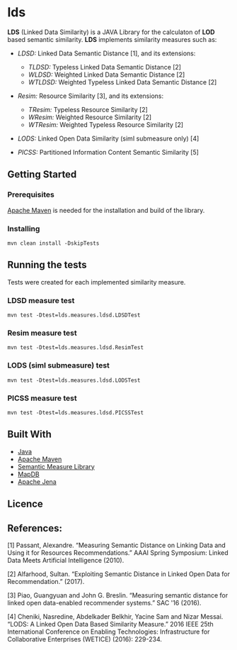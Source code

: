 # lds
**LDS** (Linked Data Similarity) is a JAVA Library for the calculaton of **LOD** based semantic similarity. **LDS** implements similarity measures such as:

* *LDSD:* Linked Data Semantic Distance [1], and its extensions:
   * *TLDSD:* Typeless Linked Data Semantic Distance [2]
   * *WLDSD:* Weighted Linked Data Semantic Distance [2]
   * *WTLDSD:* Weighted Typeless Linked Data Semantic Distance [2]

* *Resim:* Resource Similarity [3], and its extensions:
  * *TResim:* Typeless Resource Similarity [2]
  * *WResim:* Weighted Resource Similarity [2]
  * *WTResim:* Weighted Typeless Resource Similarity [2]

* *LODS:* Linked Open Data Similarity (simI submeasure only) [4]

* *PICSS:* Partitioned Information Content Semantic Similarity [5]

## Getting Started

### Prerequisites
[Apache Maven](https://maven.apache.org/) is needed for the installation and build of the library.

### Installing

``` 
mvn clean install -DskipTests
```
## Running the tests
Tests were created for each implemented similarity measure.

### LDSD measure test

```
mvn test -Dtest=lds.measures.ldsd.LDSDTest
```

### Resim measure test
 
```
mvn test -Dtest=lds.measures.ldsd.ResimTest
```

### LODS (simI submeasure) test

```
mvn test -Dtest=lds.measures.ldsd.LODSTest
```

### PICSS measure test

```
mvn test -Dtest=lds.measures.ldsd.PICSSTest
```

## Built With
* [Java](https://www.java.com/download/)
* [Apache Maven](https://maven.apache.org/)
* [Semantic Measure Library](http://www.semantic-measures-library.org)
* [MapDB](http://www.mapdb.org/)
* [Apache Jena](https://jena.apache.org/)

## Licence

## References:
[1] Passant, Alexandre. “Measuring Semantic Distance on Linking Data and Using it for Resources Recommendations.” AAAI Spring Symposium: Linked Data Meets Artificial Intelligence (2010).

[2] Alfarhood, Sultan. “Exploiting Semantic Distance in Linked Open Data for Recommendation.” (2017).

[3] Piao, Guangyuan and John G. Breslin. “Measuring semantic distance for linked open data-enabled recommender systems.” SAC '16 (2016).

[4] Cheniki, Nasredine, Abdelkader Belkhir, Yacine Sam and Nizar Messai. “LODS: A Linked Open Data Based Similarity Measure.” 2016 IEEE 25th International Conference on Enabling Technologies: Infrastructure for Collaborative Enterprises (WETICE) (2016): 229-234.
